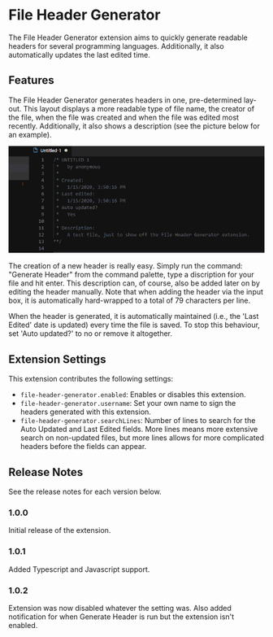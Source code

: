# File Header Generator

The File Header Generator extension aims to quickly generate readable headers for several programming languages. Additionally, it also automatically updates the last edited time.

## Features

The File Header Generator generates headers in one, pre-determined lay-out. This layout displays a more readable type of file name, the creator of the file, when the file was created and when the file was edited most recently. Additionally, it also shows a description (see the picture below for an example).

![Example Header](images/header_example.png)

The creation of a new header is really easy. Simply run the command: "Generate Header" from the command palette, type a discription for your file and hit enter. This description can, of course, also be added later on by editing the header manually. Note that when adding the header via the input box, it is automatically hard-wrapped to a total of 79 characters per line.

When the header is generated, it is automatically maintained (i.e., the 'Last Edited' date is updated) every time the file is saved. To stop this behaviour, set 'Auto updated?' to no or remove it altogether.

## Extension Settings

This extension contributes the following settings:

* `file-header-generator.enabled`: Enables or disables this extension.
* `file-header-generator.username`: Set your own name to sign the headers generated with this extension.
* `file-header-generator.searchLines`: Number of lines to search for the Auto Updated and Last Edited fields. More lines means more extensive search on non-updated files, but more lines allows for more complicated headers before the fields can appear.


## Release Notes

See the release notes for each version below.

### 1.0.0

Initial release of the extension.

### 1.0.1

Added Typescript and Javascript support.

### 1.0.2

Extension was now disabled whatever the setting was. Also added notification for when Generate Header is run but the extension isn't enabled.
